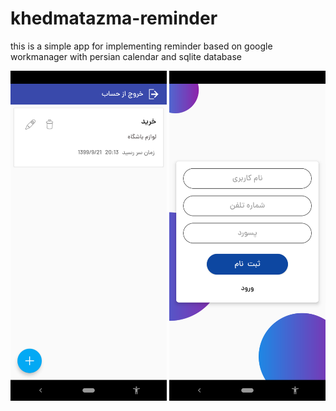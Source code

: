 # khedmatazma-reminder

this is a simple app for implementing reminder based on google workmanager with persian calendar and sqlite database


<img src="https://github.com/saeedhassankhan/khedmatazma-reminder/blob/master/screenshots/Screenshot_20201211-181426.png" alt="Your image title" width="250"/>
<img src="https://github.com/saeedhassankhan/khedmatazma-reminder/blob/master/screenshots/Screenshot_20201211-181442.png" alt="Your image title" width="250"/>

